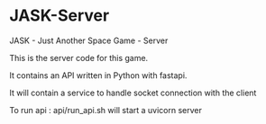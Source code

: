 # JASK-Server
JASK - Just Another Space Game - Server

This is the server code for this game.

It contains an API written in Python with fastapi.

It will contain a service to handle socket connection with the client

To run api : api/run_api.sh will start a uvicorn server
